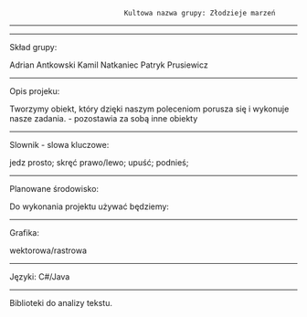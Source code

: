 	                            Kultowa nazwa grupy: Złodzieje marzeń
*******************************************************************
********************************************************************
Skład grupy:

Adrian Antkowski
Kamil Natkaniec
Patryk Prusiewicz
*******************************************************************
Opis projeku:

Tworzymy obiekt, który dzięki naszym poleceniom porusza się i wykonuje nasze zadania. - pozostawia za sobą inne obiekty
*******************************************************************
Slownik - slowa kluczowe:

jedz prosto;
skręć prawo/lewo;
upuść;
podnieś;
*******************************************************************
Planowane środowisko:

Do wykonania projektu używać będziemy:
*******************************************************************
Grafika:

wektorowa/rastrowa
********************************************************************
Języki:
C#/Java

********************************************************************
Biblioteki do analizy tekstu.

